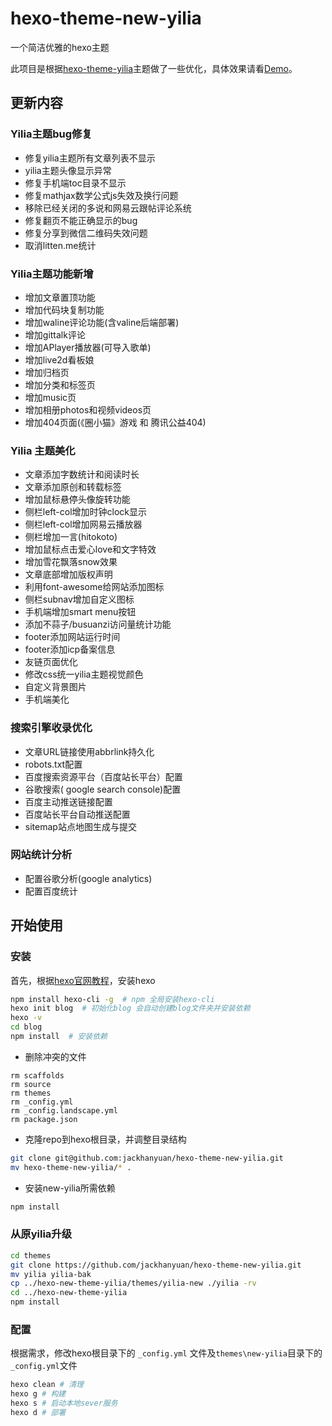 # hexo-theme-new-yilia

一个简洁优雅的hexo主题

此项目是根据[hexo-theme-yilia](https://github.com/litten/hexo-theme-yilia)主题做了一些优化，具体效果请看[Demo](https://sanshui.findn.cn/)。

## 更新内容

### Yilia主题bug修复

- 修复yilia主题所有文章列表不显示
- yilia主题头像显示异常
- 修复手机端toc目录不显示
- 修复mathjax数学公式js失效及换行问题
- 移除已经关闭的多说和网易云跟帖评论系统
- 修复翻页不能正确显示的bug
- 修复分享到微信二维码失效问题
- 取消litten.me统计

### Yilia主题功能新增

- 增加文章置顶功能
- 增加代码块复制功能
- 增加waline评论功能(含valine后端部署)
- 增加gittalk评论
- 增加APlayer播放器(可导入歌单)
- 增加live2d看板娘
- 增加归档页
- 增加分类和标签页
- 增加music页
- 增加相册photos和视频videos页
- 增加404页面(《圈小猫》游戏 和 腾讯公益404)

### Yilia 主题美化

- 文章添加字数统计和阅读时长
- 文章添加原创和转载标签
- 增加鼠标悬停头像旋转功能
- 侧栏left-col增加时钟clock显示
- 侧栏left-col增加网易云播放器
- 侧栏增加一言(hitokoto)
- 增加鼠标点击爱心love和文字特效
- 增加雪花飘落snow效果
- 文章底部增加版权声明
- 利用font-awesome给网站添加图标
- 侧栏subnav增加自定义图标
- 手机端增加smart menu按钮
- 添加不蒜子/busuanzi访问量统计功能
- footer添加网站运行时间
- footer添加icp备案信息
- 友链页面优化
- 修改css统一yilia主题视觉颜色
- 自定义背景图片
- 手机端美化

### 搜索引擎收录优化

- 文章URL链接使用abbrlink持久化
- robots.txt配置
- 百度搜索资源平台（百度站长平台）配置
- 谷歌搜索( google search console)配置
- 百度主动推送链接配置
- 百度站长平台自动推送配置
- sitemap站点地图生成与提交

### 网站统计分析

- 配置谷歌分析(google analytics)
- 配置百度统计


## 开始使用

### 安装

首先，根据[hexo官网教程](https://hexo.io/zh-cn/docs/)，安装hexo

```sh
npm install hexo-cli -g  # npm 全局安装hexo-cli
hexo init blog  # 初始化blog 会自动创建blog文件夹并安装依赖
hexo -v
cd blog
npm install  # 安装依赖
```

- 删除冲突的文件

```
rm scaffolds
rm source
rm themes
rm _config.yml
rm _config.landscape.yml
rm package.json
```

- 克隆repo到hexo根目录，并调整目录结构

```sh
git clone git@github.com:jackhanyuan/hexo-theme-new-yilia.git
mv hexo-theme-new-yilia/* .
```

- 安装new-yilia所需依赖

```sh
npm install
```

### 从原yilia升级
```sh
cd themes
git clone https://github.com/jackhanyuan/hexo-theme-new-yilia.git
mv yilia yilia-bak
cp ../hexo-new-theme-yilia/themes/yilia-new ./yilia -rv
cd ../hexo-new-theme-yilia
npm install
```
### 配置

根据需求，修改hexo根目录下的 `_config.yml` 文件及`themes\new-yilia`目录下的`_config.yml`文件

```sh
hexo clean # 清理
hexo g # 构建
hexo s # 启动本地sever服务
hexo d # 部署
```
